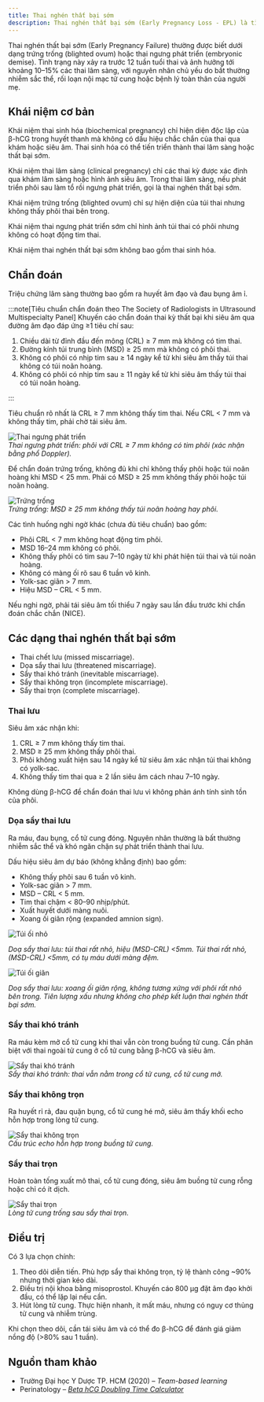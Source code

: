 ```yaml
---
title: Thai nghén thất bại sớm
description: Thai nghén thất bại sớm (Early Pregnancy Loss - EPL) là tình trạng thai lâm sàng được xác định qua siêu âm hoặc khám phụ khoa có dấu hiệu thai không phát triển, chiếm khoảng 10–15% tổng số thai lâm sàng. Chẩn đoán dựa trên tiêu chuẩn siêu âm và cần được xác nhận lặp lại nhằm tránh chẩn đoán nhầm.
---
```


Thai nghén thất bại sớm (Early Pregnancy Failure) thường được biết dưới dạng trứng trống (blighted ovum) hoặc thai ngưng phát triển (embryonic demise). Tình trạng này xảy ra trước 12 tuần tuổi thai và ảnh hưởng tới khoảng 10–15% các thai lâm sàng, với nguyên nhân chủ yếu do bất thường nhiễm sắc thể, rối loạn nội mạc tử cung hoặc bệnh lý toàn thân của người mẹ.

## Khái niệm cơ bản

Khái niệm thai sinh hóa (biochemical pregnancy) chỉ hiện diện độc lập của β-hCG trong huyết thanh mà không có dấu hiệu chắc chắn của thai qua khám hoặc siêu âm. Thai sinh hóa có thể tiến triển thành thai lâm sàng hoặc thất bại sớm.

Khái niệm thai lâm sàng (clinical pregnancy) chỉ các thai kỳ được xác định qua khám lâm sàng hoặc hình ảnh siêu âm. Trong thai lâm sàng, nếu phát triển phôi sau làm tổ rồi ngưng phát triển, gọi là thai nghén thất bại sớm.

Khái niệm trứng trống (blighted ovum) chỉ sự hiện diện của túi thai nhưng không thấy phôi thai bên trong.

Khái niệm thai ngưng phát triển sớm chỉ hình ảnh túi thai có phôi nhưng không có hoạt động tim thai.

Khái niệm thai nghén thất bại sớm không bao gồm thai sinh hóa.

## Chẩn đoán

Triệu chứng lâm sàng thường bao gồm ra huyết âm đạo và đau bụng âm ỉ.

:::note[Tiêu chuẩn chẩn đoán theo The Society of Radiologists in Ultrasound Multispecialty Panel]
Khuyến cáo chẩn đoán thai kỳ thất bại khi siêu âm qua đường âm đạo đáp ứng ≥1 tiêu chí sau:

1. Chiều dài từ đỉnh đầu đến mông (CRL) ≥ 7 mm mà không có tim thai.
2. Đường kính túi trung bình (MSD) ≥ 25 mm mà không có phôi thai.
3. Không có phôi có nhịp tim sau ≥ 14 ngày kể từ khi siêu âm thấy túi thai không có túi noãn hoàng.
4. Không có phôi có nhịp tim sau ≥ 11 ngày kể từ khi siêu âm thấy túi thai có túi noãn hoàng.  

:::

Tiêu chuẩn rõ nhất là CRL ≥ 7 mm không thấy tim thai. Nếu CRL < 7 mm và không thấy tim, phải chờ tái siêu âm.

![Thai ngưng phát triển](../../../../assets/san-khoa/thai-nghen-that-bai-som/thai-ngung-phat-trien.png)  
_Thai ngưng phát triển: phôi với CRL ≥ 7 mm không có tim phôi (xác nhận bằng phổ Doppler)._

Để chẩn đoán trứng trống, không đủ khi chỉ không thấy phôi hoặc túi noãn hoàng khi MSD < 25 mm. Phải có MSD ≥ 25 mm không thấy phôi hoặc túi noãn hoàng.

![Trứng trống](../../../../assets/san-khoa/thai-nghen-that-bai-som/trung-trong.png)  
_Trứng trống: MSD ≥ 25 mm không thấy túi noãn hoàng hay phôi._

Các tình huống nghi ngờ khác (chưa đủ tiêu chuẩn) bao gồm:

- Phôi CRL < 7 mm không hoạt động tim phôi.
- MSD 16–24 mm không có phôi.
- Không thấy phôi có tim sau 7–10 ngày từ khi phát hiện túi thai và túi noãn hoàng.
- Không có màng ối rõ sau 6 tuần vô kinh.
- Yolk-sac giãn > 7 mm.
- Hiệu MSD – CRL < 5 mm.

Nếu nghi ngờ, phải tái siêu âm tối thiểu 7 ngày sau lần đầu trước khi chẩn đoán chắc chắn (NICE).

## Các dạng thai nghén thất bại sớm

- Thai chết lưu (missed miscarriage).
- Dọa sẩy thai lưu (threatened miscarriage).
- Sẩy thai khó tránh (inevitable miscarriage).
- Sẩy thai không trọn (incomplete miscarriage).
- Sẩy thai trọn (complete miscarriage).

### Thai lưu

Siêu âm xác nhận khi:

1. CRL ≥ 7 mm không thấy tim thai.
2. MSD ≥ 25 mm không thấy phôi thai.
3. Phôi không xuất hiện sau 14 ngày kể từ siêu âm xác nhận túi thai không có yolk-sac.
4. Không thấy tim thai qua ≥ 2 lần siêu âm cách nhau 7–10 ngày.

Không dùng β-hCG để chẩn đoán thai lưu vì không phản ánh tính sinh tồn của phôi.

### Dọa sẩy thai lưu

Ra máu, đau bụng, cổ tử cung đóng. Nguyên nhân thường là bất thường nhiễm sắc thể và khó ngăn chặn sự phát triển thành thai lưu.

Dấu hiệu siêu âm dự báo (không khẳng định) bao gồm:

- Không thấy phôi sau 6 tuần vô kinh.
- Yolk-sac giãn > 7 mm.
- MSD – CRL < 5 mm.
- Tim thai chậm < 80–90 nhịp/phút.
- Xuất huyết dưới màng nuôi.
- Xoang ối giãn rộng (expanded amnion sign).

![Túi ối nhỏ](../../../../assets/san-khoa/thai-nghen-that-bai-som/doa-say-thai-luu-tui-oi-nho.png)

_Doạ sẩy thai lưu: túi thai rất nhỏ, hiệu (MSD-CRL) <5mm. Túi thai rất nhỏ, (MSD-CRL) <5mm, có tụ máu dưới màng đệm._

![Túi ối giãn](../../../../assets/san-khoa/thai-nghen-that-bai-som/doa-say-thai-luu-tui-oi-gian.png)

_Doạ sẩy thai lưu: xoang ối giãn rộng, không tương xứng với phôi rất nhỏ bên trong. Tiên lượng xấu nhưng không cho phép kết luận thai nghén thất bại sớm._

### Sẩy thai khó tránh

Ra máu kèm mở cổ tử cung khi thai vẫn còn trong buồng tử cung. Cần phân biệt với thai ngoài tử cung ở cổ tử cung bằng β-hCG và siêu âm.

![Sẩy thai khó tránh](../../../../assets/san-khoa/thai-nghen-that-bai-som/say-thai-kho-tranh.png)  
_Sẩy thai khó tránh: thai vẫn nằm trong cổ tử cung, cổ tử cung mở._

### Sẩy thai không trọn

Ra huyết rỉ rả, đau quặn bụng, cổ tử cung hé mở, siêu âm thấy khối echo hỗn hợp trong lòng tử cung.

![Sẩy thai không trọn](../../../../assets/san-khoa/thai-nghen-that-bai-som/say-thai-khong-tron.png)  
_Cấu trúc echo hỗn hợp trong buồng tử cung._

### Sẩy thai trọn

Hoàn toàn tống xuất mô thai, cổ tử cung đóng, siêu âm buồng tử cung rỗng hoặc chỉ có ít dịch.

![Sẩy thai trọn](../../../../assets/san-khoa/thai-nghen-that-bai-som/say-thai-tron.jpeg)  
_Lòng tử cung trống sau sẩy thai trọn._

## Điều trị

Có 3 lựa chọn chính:

1. Theo dõi diễn tiến. Phù hợp sẩy thai không trọn, tỷ lệ thành công ~90% nhưng thời gian kéo dài.
2. Điều trị nội khoa bằng misoprostol. Khuyến cáo 800 µg đặt âm đạo khởi đầu, có thể lặp lại nếu cần.
3. Hút lòng tử cung. Thực hiện nhanh, ít mất máu, nhưng có nguy cơ thủng tử cung và nhiễm trùng.

Khi chọn theo dõi, cần tái siêu âm và có thể đo β-hCG để đánh giá giảm nồng độ (>80% sau 1 tuần).

## Nguồn tham khảo

- Trường Đại học Y Dược TP. HCM (2020) – _Team-based learning_
- Perinatology – [_Beta hCG Doubling Time Calculator_](https://perinatology.com/calculators/betahCG.htm)
